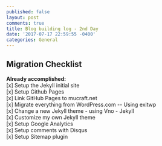 ```yaml
---
published: false
layout: post
comments: true
title: Blog building log - 2nd Day
date: '2017-07-17 22:59:55 -0400'
categories: General
---
```



## Migration Checklist

**Already accomplished:** <br>
[x] Setup the Jekyll initial site <br>
[x] Setup Github Pages <br>
[x] Link GitHub Pages to mucraft.net <br>
[x] Migrate everything from WordPress.com  --  Using exitwp <br>
[x] Change a new Jekyll theme - using Vno - Jekyll<br>
[x] Customize my own Jekyll theme <br>
[x] Setup Google Analytics <br>
[x] Setup comments with Disqus <br>
[x] Setup Sitemap plugin
 <br>
